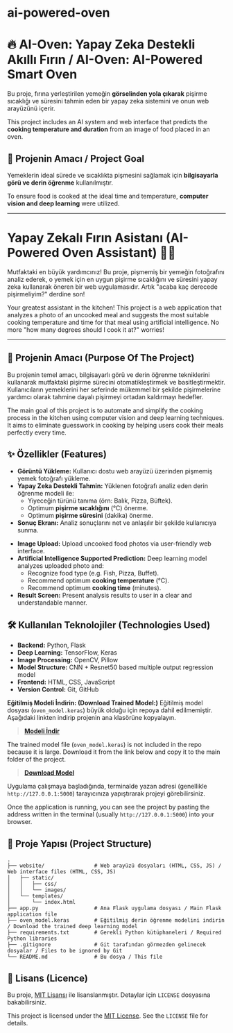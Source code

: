 # ai-powered-oven
# 🔥 AI-Oven: Yapay Zeka Destekli Akıllı Fırın / AI-Oven: AI-Powered Smart Oven

Bu proje, fırına yerleştirilen yemeğin **görselinden yola çıkarak** pişirme sıcaklığı ve süresini tahmin eden bir yapay zeka sistemini ve onun web arayüzünü içerir.  
>>>
This project includes an AI system and web interface that predicts the **cooking temperature and duration** from an image of food placed in an oven.

## 🚀 Projenin Amacı / Project Goal

Yemeklerin ideal sürede ve sıcaklıkta pişmesini sağlamak için **bilgisayarla görü ve derin öğrenme** kullanılmıştır.
>>>
To ensure food is cooked at the ideal time and temperature, **computer vision and deep learning** were utilized.

---
# Yapay Zekalı Fırın Asistanı (AI-Powered Oven Assistant) 🤖🔥


Mutfaktaki en büyük yardımcınız! Bu proje, pişmemiş bir yemeğin fotoğrafını analiz ederek, o yemek için en uygun pişirme sıcaklığını ve süresini yapay zeka kullanarak öneren bir web uygulamasıdır. Artık "acaba kaç derecede pişirmeliyim?" derdine son!
>>>
Your greatest assistant in the kitchen! This project is a web application that analyzes a photo of an uncooked meal and suggests the most suitable cooking temperature and time for that meal using artificial intelligence. No more "how many degrees should I cook it at?" worries!

---

## 🎯 Projenin Amacı (Purpose Of The Project)

Bu projenin temel amacı, bilgisayarlı görü ve derin öğrenme tekniklerini kullanarak mutfaktaki pişirme sürecini otomatikleştirmek ve basitleştirmektir. Kullanıcıların yemeklerini her seferinde mükemmel bir şekilde pişirmelerine yardımcı olarak tahmine dayalı pişirmeyi ortadan kaldırmayı hedefler.
>>>
The main goal of this project is to automate and simplify the cooking process in the kitchen using computer vision and deep learning techniques. It aims to eliminate guesswork in cooking by helping users cook their meals perfectly every time.

## ✨ Özellikler (Features)

* **Görüntü Yükleme:** Kullanıcı dostu web arayüzü üzerinden pişmemiş yemek fotoğrafı yükleme.
* **Yapay Zeka Destekli Tahmin:** Yüklenen fotoğrafı analiz eden derin öğrenme modeli ile:
    * Yiyeceğin türünü tanıma (örn: Balık, Pizza, Büftek).
    * Optimum **pişirme sıcaklığını** (°C) önerme.
    * Optimum **pişirme süresini** (dakika) önerme.
* **Sonuç Ekranı:** Analiz sonuçlarını net ve anlaşılır bir şekilde kullanıcıya sunma.
>>>
* **Image Upload:** Upload uncooked food photos via user-friendly web interface.
* **Artificial Intelligence Supported Prediction:** Deep learning model analyzes uploaded photo and:
    * Recognize food type (e.g. Fish, Pizza, Buffet).
    * Recommend optimum **cooking temperature** (°C).
    * Recommend optimum **cooking time** (minutes).
* **Result Screen:** Present analysis results to user in a clear and understandable manner.

## 🛠️ Kullanılan Teknolojiler (Technologies Used)

* **Backend:** Python, Flask
* **Deep Learning:** TensorFlow, Keras
* **Image Processing:** OpenCV, Pillow
* **Model Structure:** CNN + Resnet50 based multiple output regression model
* **Frontend:** HTML, CSS, JavaScript
* **Version Control:** Git, GitHub


**Eğitilmiş Modeli İndirin: (Download Trained Model:)**
Eğitilmiş model dosyası (`oven_model.keras`) büyük olduğu için repoya dahil edilmemiştir. Aşağıdaki linkten indirip projenin ana klasörüne kopyalayın.
> **[Modeli İndir](https://drive.google.com/file/d/1PBA6WnHDFD2hFkNfJOb4B98BT3l2MAPL/view?usp=sharing)**
>>>
The trained model file (`oven_model.keras`) is not included in the repo because it is large. Download it from the link below and copy it to the main folder of the project.
> **[Download Model](https://drive.google.com/file/d/1PBA6WnHDFD2hFkNfJOb4B98BT3l2MAPL/view?usp=sharing)**

Uygulama çalışmaya başladığında, terminalde yazan adresi (genellikle `http://127.0.0.1:5000`) tarayıcınıza yapıştırarak projeyi görebilirsiniz.
>>>
Once the application is running, you can see the project by pasting the address written in the terminal (usually `http://127.0.0.1:5000`) into your browser.

## 📂 Proje Yapısı (Project Structure)

```
.
├── website/                # Web arayüzü dosyaları (HTML, CSS, JS) / Web interface files (HTML, CSS, JS)
│   ├── static/
│   │   ├── css/
│   │   └── images/
│   └── templates/
│       └── index.html
├── app.py                  # Ana Flask uygulama dosyası / Main Flask application file
├── oven_model.keras        # Eğitilmiş derin öğrenme modelini indirin / Download the trained deep learning model
├── requirements.txt        # Gerekli Python kütüphaneleri / Required Python libraries
├── .gitignore              # Git tarafından görmezden gelinecek dosyalar / Files to be ignored by Git
└── README.md               # Bu dosya / This file
```

## 📜 Lisans (Licence)

Bu proje, [MIT Lisansı](LICENSE) ile lisanslanmıştır. Detaylar için `LICENSE` dosyasına bakabilirsiniz.
>>>
This project is licensed under the [MIT License](LICENSE). See the `LICENSE` file for details.
